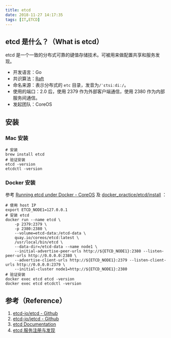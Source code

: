 ```yaml
---
title: etcd
date: 2018-11-27 14:17:35
tags: [IT,ETCD]
---
```


## etcd 是什么？（What is etcd）

etcd 是一个一致的分布式可靠的键值存储技术。可被用来做配置共享和服务发现。

- 开发语言：Go
- 共识算法：[Raft](https://raft.github.io/)
- 命名来源：表示分布式的 `etc` 目录，发音为`/ˈɛtsiːdiː/`。
- 使用的端口：2.0 后，使用 2379 作为外部客户端通信，使用 2380 作为内部服务间通信。
- 发起团队：CoreOS

## 安装

### Mac 安装

```shell
# 安装
brew install etcd
# 验证安装
etcd -version
etcdctl -version
```

### Docker 安装

参考 [Running etcd under Docker - CoreOS](https://coreos.com/etcd/docs/latest/v2/docker_guide.html) 及 [docker_practice/etcd/install](docker_practice/etcd/install) ：

```shell
# 使用 host IP
export ETCD_NODE1=127.0.0.1
# 安装 etcd
docker run --name etcd \
    -p 2379:2379 \
    -p 2380:2380 \
    --volume=etcd-data:/etcd-data \
    quay.io/coreos/etcd:latest \
    /usr/local/bin/etcd \
    --data-dir=/etcd-data --name node1 \
    --initial-advertise-peer-urls http://${ETCD_NODE1}:2380 --listen-peer-urls http://0.0.0.0:2380 \
    --advertise-client-urls http://${ETCD_NODE1}:2379 --listen-client-urls http://0.0.0.0:2379 \
    --initial-cluster node1=http://${ETCD_NODE1}:2380
# 验证安装
docker exec etcd etcd -version
docker exec etcd etcdctl -version
```

## 参考（Reference）

1. [etcd-io/etcd - Github](https://github.com/etcd-io/etcd)
2. [etcd-io/jetcd - Github](https://github.com/etcd-io/jetcd)
3. [etcd Documentation](https://etcd.readthedocs.io/en/latest/)
4. [etcd 服务注册与发现](https://ralphbupt.github.io/2017/05/04/etcd-%E6%9C%8D%E5%8A%A1%E6%B3%A8%E5%86%8C%E4%B8%8E%E5%8F%91%E7%8E%B0/)

